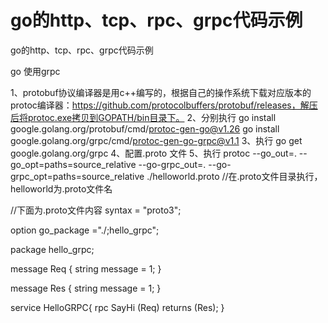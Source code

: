 # go的http、tcp、rpc、grpc代码示例
go的http、tcp、rpc、grpc代码示例

go 使用grpc

1、protobuf协议编译器是用c++编写的，根据自己的操作系统下载对应版本的protoc编译器：https://github.com/protocolbuffers/protobuf/releases，解压后将protoc.exe拷贝到GOPATH/bin目录下。
2、分别执行 go install google.golang.org/protobuf/cmd/protoc-gen-go@v1.26   go install google.golang.org/grpc/cmd/protoc-gen-go-grpc@v1.1
3、执行 go get google.golang.org/grpc
4、配置.proto 文件
5、执行 protoc --go_out=. --go_opt=paths=source_relative --go-grpc_out=. --go-grpc_opt=paths=source_relative ./helloworld.proto  //在.proto文件目录执行，helloworld为.proto文件名

//下面为.proto文件内容
syntax = "proto3";

option go_package ="./;hello_grpc";

package hello_grpc;

message Req {
    string message = 1;
}

message Res {
    string message = 1;
}

service HelloGRPC{
    rpc SayHi (Req) returns (Res);
}
